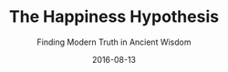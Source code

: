 ---
date: 2016-08-13
dateYear: 2016
isbn: 9780465028023
title: The Happiness Hypothesis
subtitle: Finding Modern Truth in Ancient Wisdom
description: "The bestselling author of The Righteous Mind draws on philosophical wisdom and scientific research to show how the meaningful life is closer than you think The Happiness Hypothesis is a book about ten Great Ideas. Each chapter is an attempt to savor one idea that has been discovered by several of the world's civilizations—to question it in light of what we now know from scientific research, and to extract from it the lessons that still apply to our modern lives and illuminate the causes of human flourishing. Award-winning psychologist Jonathan Haidt, the author of The Righteous Mind, shows how a deeper understanding of the world's philosophical wisdom and its enduring maxims--like 'do unto others as you would have others do unto you,' or 'what doesn't kill you makes you stronger'—can enrich and even transform our lives."
cover: cover-happiness-hypothesis.jpeg
coverGoogle: https://books.google.com/books/content?id=cg-ptAEACAAJ&printsec=frontcover&img=1&zoom=1&source=gbs_api
pageCount: 320
authors: Jonathan Haidt
publishers: Basic Books
published: 2006-12-26
publishedYear: 2006
shelves:
- non-fiction
---